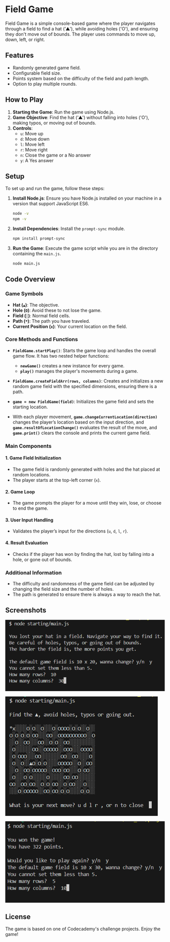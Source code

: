 
# Field Game

Field Game is a simple console-based game where the player navigates through a field to find a hat ('▲'), while avoiding holes ('O'), and ensuring they don't move out of bounds. The player uses commands to move up, down, left, or right.

## Features

- Randomly generated game field.
- Configurable field size.
- Points system based on the difficulty of the field and path length.
- Option to play multiple rounds.

## How to Play

1. **Starting the Game**: Run the game using Node.js.
2. **Game Objective**: Find the hat ('▲') without falling into holes ('O'), making typos, or moving out of bounds.
3. **Controls**:
   - `u`: Move up
   - `d`: Move down
   - `l`: Move left
   - `r`: Move right
   - `n`: Close the game or a No answer
   - `y`: A Yes answer

## Setup

To set up and run the game, follow these steps:

1. **Install Node.js**: Ensure you have Node.js installed on your machine in a version that support JavaScript ES6.

    ```bash
    node -v
    npm -v
    ```

2. **Install Dependencies**: Install the `prompt-sync` module.

   ```bash
   npm install prompt-sync
   ```

3. **Run the Game**: Execute the game script while you are in the directory containing the `main.js`.

   ```bash
   node main.js
   ```

## Code Overview

### Game Symbols

   - **Hat (`▲`)**: The objective.
   - **Hole (`O`)**: Avoid these to not lose the game.
   - **Field (`░`)**: Normal field cells.
   - **Path (`*`)**: The path you have traveled.
   - **Current Position (`x`)**: Your current location on the field.

### Core Methods and Functions

   - **`FieldGame.startPlay()`**: Starts the game loop and handles the overall game flow. It has two nested helper functions:
     - **`newGame()`** creates a new instance for every game.
     - **`play()`** manages the player's movements during a game.
   
   - **`FieldGame.createFieldArr(rows, columns)`**: Creates and initializes a new random game field with the specified dimensions, ensuring there is a path.
   
   - **`game = new FieldGame(field)`**: Initializes the game field and sets the starting location.
   
   - With each player movement, **`game.changeCurrentLocation(direction)`** changes the player’s location based on the input direction, and **`game.resultOfLocationChange()`** evaluates the result of the move, and **`game.print()`** clears the console and prints the current game field.

### Main Components

   #### 1. Game Field Initialization
   
   - The game field is randomly generated with holes and the hat placed at random locations.
   - The player starts at the top-left corner (`x`).
   
   #### 2. Game Loop
   
   - The game prompts the player for a move until they win, lose, or choose to end the game.
   
   #### 3. User Input Handling
   
   - Validates the player’s input for the directions (`u`, `d`, `l`, `r`).
   
   #### 4. Result Evaluation
   
   - Checks if the player has won by finding the hat, lost by falling into a hole, or gone out of bounds.

### Additional Information

- The difficulty and randomness of the game field can be adjusted by changing the field size and the number of holes.
- The path is generated to ensure there is always a way to reach the hat.

## Screenshots

![Screenshot 1](./assets/screenshots/1.png)

![Screenshot 2](./assets/screenshots/2.png)

![Screenshot 3](./assets/screenshots/3.png)

## License

The game is based on one of Codecademy's challenge projects.
Enjoy the game!
